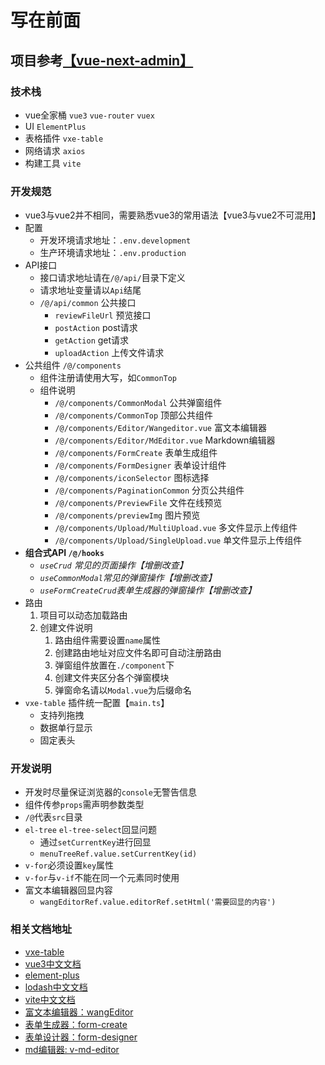 # 写在前面
## 项目参考[【vue-next-admin】](https://gitee.com/lyt-top/vue-next-admin)
### 技术栈
- vue全家桶 `vue3` `vue-router` `vuex`
- UI `ElementPlus`
- 表格插件 `vxe-table`
- 网络请求 `axios`
- 构建工具 `vite`
### 开发规范
- vue3与vue2并不相同，需要熟悉vue3的常用语法【vue3与vue2不可混用】
- 配置
    - 开发环境请求地址：`.env.development`
    - 生产环境请求地址：`.env.production`
- API接口
    - 接口请求地址请在`/@/api/`目录下定义
    - 请求地址变量请以`Api`结尾
    - `/@/api/common` 公共接口
        - `reviewFileUrl` 预览接口
        - `postAction` post请求
        - `getAction` get请求
        - `uploadAction` 上传文件请求
- 公共组件 `/@/components`
    - 组件注册请使用大写，如`CommonTop`
    - 组件说明
        - `/@/components/CommonModal` 公共弹窗组件 
        - `/@/components/CommonTop` 顶部公共组件
        - `/@/components/Editor/Wangeditor.vue` 富文本编辑器
        - `/@/components/Editor/MdEditor.vue` Markdown编辑器
        - `/@/components/FormCreate` 表单生成组件
        - `/@/components/FormDesigner` 表单设计组件
        - `/@/components/iconSelector` 图标选择
        - `/@/components/PaginationCommon` 分页公共组件
        - `/@/components/PreviewFile` 文件在线预览
        - `/@/components/previewImg` 图片预览
        - `/@/components/Upload/MultiUpload.vue` 多文件显示上传组件
        - `/@/components/Upload/SingleUpload.vue` 单文件显示上传组件
- **组合式API `/@/hooks`**
    - *`useCrud` 常见的页面操作【增删改查】*
    - *`useCommonModal`常见的弹窗操作【增删改查】*
    - *`useFormCreateCrud`表单生成器的弹窗操作【增删改查】*
- 路由
    1. 项目可以动态加载路由
    2. 创建文件说明
        1. 路由组件需要设置`name`属性
        2. 创建路由地址对应文件名即可自动注册路由
        3. 弹窗组件放置在`./component`下
        4. 创建文件夹区分各个弹窗模块
        5. 弹窗命名请以`Modal.vue`为后缀命名
- `vxe-table` 插件统一配置【`main.ts`】
    - 支持列拖拽
    - 数据单行显示
    - 固定表头

### 开发说明
- 开发时尽量保证浏览器的`console`无警告信息
- 组件传参`props`需声明参数类型
- `/@`代表`src`目录
- `el-tree` `el-tree-select`回显问题
    - 通过`setCurrentKey`进行回显
    - `menuTreeRef.value.setCurrentKey(id)`
- `v-for`必须设置`key`属性
- `v-for`与`v-if`不能在同一个元素同时使用
- 富文本编辑器回显内容
    - `wangEditorRef.value.editorRef.setHtml('需要回显的内容')`

### 相关文档地址
- [vxe-table](https://vxetable.cn/#/table/start/install)
- [vue3中文文档](https://www.javascriptc.com/vue3js/guide/introduction.html)
- [element-plus](https://element-plus.gitee.io/zh-CN/guide/design.html)
- [lodash中文文档](https://www.lodashjs.com/)
- [vite中文文档](https://vitejs.cn/vite3-cn/guide/why.html)
- [富文本编辑器：wangEditor](https://www.wangeditor.com/)
- [表单生成器：form-create](http://www.form-create.com/v3/guide/)
- [表单设计器：form-designer](http://designer.form-create.com/guide/)
- [md编辑器: v-md-editor](https://code-farmer-i.github.io/vue-markdown-editor/zh/quick-start.html#%E5%AE%89%E8%A3%85)
